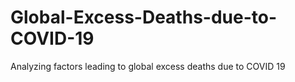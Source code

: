 # Global-Excess-Deaths-due-to-COVID-19
Analyzing factors leading to global excess deaths due to COVID 19
